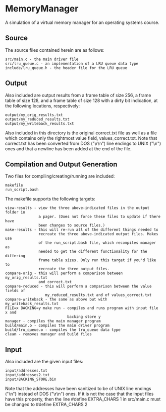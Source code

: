 # MemoryManager
A simulation of a virtual memory manager for an operating systems course.

## Source
The source files contained herein are as follows:

	src/main.c - the main driver file
	src/lru_queue.c - an implementation of a LRU queue data type
	include/lru_queue.h - the header file for the LRU queue

## Output
Also included are output results from a frame table of size 256, a frame table
of size 128, and a frame table of size 128 with a dirty bit indication, at the
following locations, respectively:

	output/my_orig_results.txt
	output/my_reduced_results.txt
	output/my_writeback_results.txt
	
Also included in this directory is the original correct.txt file as well as a
file which contains only the rightmost value field, values\_correct.txt. Note
that correct.txt has been converted from DOS ("\r\n") line endings to UNIX
("\n") ones and that a newline has been added at the end of the file.

## Compilation and Output Generation
Two files for compiling/creating/running are included:

	makefile
	run_script.bash
	
The makefile supports the following targets:

	view-results - view the three above-indicated files in the output folder in
	               a pager. (Does not force these files to update if there have
	               been changes to source files.)
	make-results - this will re-run all of the different things needed to
	               recreate the three above-indicated output files. Makes use
	               of the run_script.bash file, which recompiles manager as
	               needed to get the different functionality for the differing
                   frame table sizes. Only run this target if you'd like to
                   recreate the three output files.
	compare-orig - this will perform a comparison between my_orig_results.txt
	               and correct.txt
	compare-reduced - this will perform a comparison between the value fields of
	                  my_reduced_results.txt and of values_correct.txt
	compare-writeback - the same as above but with my_writeback_results.txt
	FILE=x BACKING=y make run - compiles and runs program with input file x and
	                            backing store y
	manager - compiles the main manager program
	build/main.o - compiles the main driver program
	build/lru_queue.o - compiles the lru_queue data type
	clean - removes manager and build files

## Input
Also included are the given input files:

	input/addresses.txt
	input/addresses2.txt
	input/BACKING_STORE.bin
	
Note that the addresses have been sanitized to be of UNIX line endings ("\n")
instead of DOS ("\r\n") ones. If it is not the case that the input files have
this property, then the line #define EXTRA\_CHARS 1 in src/main.c must be
changed to #define EXTRA\_CHARS 2
